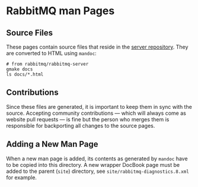 # RabbitMQ man Pages

## Source Files

These pages contain source files that reside in the [server repository](https://github.com/rabbitmq/rabbitmq-server/tree/master/docs).
They are converted to HTML using `mandoc`:

``` shell
# from rabbitmq/rabbitmq-server
gmake docs
ls docs/*.html
```

## Contributions

Since these files are generated, it is important to keep them in sync with the source.
Accepting community contributions — which will always come as website pull requests —
is fine but the person who merges them is responsible for backporting all changes
to the source pages.


## Adding a New Man Page

When a new man page is added, its contents as generated by `mandoc` have to
be copied into this directory. A new wrapper DocBook page must be added
to the parent (`site`) directory, see `site/rabbitmq-diagnostics.8.xml` for example.
